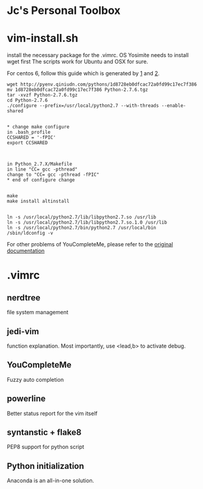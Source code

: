 # Jc's Personal Toolbox


# vim-install.sh
install the necessary package for the .vimrc. 
OS Yosimite needs to install wget first
The scripts work for Ubuntu and OSX for sure. 

For centos 6, follow this guide which is generated by [1](http://stackoverflow.com/questions/26597527/how-to-install-libpython2-7-so) and [2](http://stackoverflow.com/questions/629961/how-can-i-set-ccshared-fpic-while-executing-configure).

    wget http://pyenv.qiniudn.com/pythons/1d8728eb0dfcac72a0fd99c17ec7f386 
    mv 1d8728eb0dfcac72a0fd99c17ec7f386 Python-2.7.6.tgz
    tar -xvzf Python-2.7.6.tgz
    cd Python-2.7.6
    ./configure --prefix=/usr/local/python2.7 --with-threads --enable-shared

    
    * change make configure
    in .bash_profile
    CCSHARED = '-fPIC'
    export CCSHARED



    in Python_2.7.X/Makefile
    in line "CC= gcc -pthread"
    change to "CC= gcc -pthread -fPIC"
    * end of configure change


    make
    make install altinstall


    ln -s /usr/local/python2.7/lib/libpython2.7.so /usr/lib
    ln -s /usr/local/python2.7/lib/libpython2.7.so.1.0 /usr/lib
    ln -s /usr/local/python2.7/bin/python2.7 /usr/local/bin
    /sbin/ldconfig -v


For other problems of YouCompleteMe, please refer to the [original documentation](https://github.com/Valloric/YouCompleteMe)





# .vimrc
## nerdtree
file system management

## jedi-vim
function explanation. Most importantly, use <lead,b> to activate debug.

## YouCompleteMe
Fuzzy auto completion

## powerline
Better status report for the vim itself

## syntanstic + flake8
PEP8 support for python script


## Python initialization
Anaconda is an all-in-one solution.
